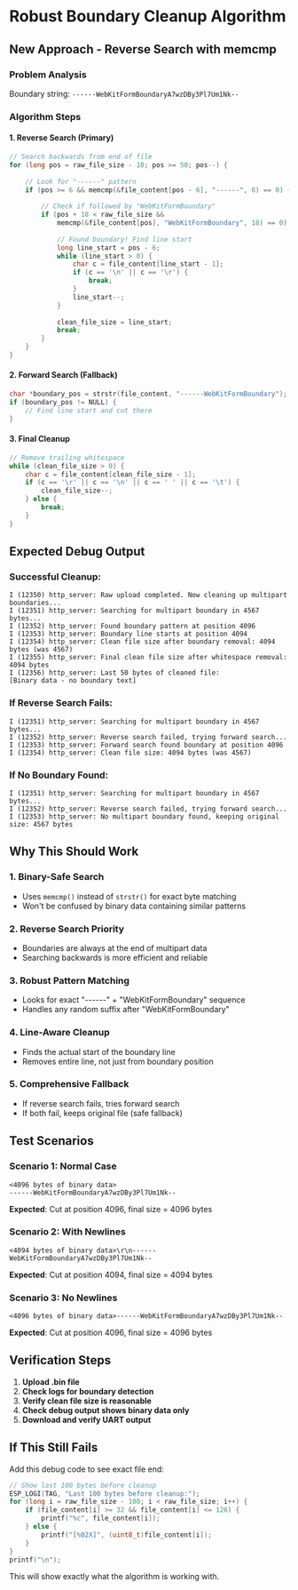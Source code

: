 # Robust Boundary Cleanup Algorithm

## New Approach - Reverse Search with memcmp

### Problem Analysis
Boundary string: `------WebKitFormBoundaryA7wzDBy3Pl7Um1Nk--`

### Algorithm Steps

#### 1. Reverse Search (Primary)
```c
// Search backwards from end of file
for (long pos = raw_file_size - 10; pos >= 50; pos--) {
    
    // Look for "------" pattern
    if (pos >= 6 && memcmp(&file_content[pos - 6], "------", 6) == 0) {
        
        // Check if followed by "WebKitFormBoundary"
        if (pos + 18 < raw_file_size && 
            memcmp(&file_content[pos], "WebKitFormBoundary", 18) == 0) {
            
            // Found boundary! Find line start
            long line_start = pos - 6;
            while (line_start > 0) {
                char c = file_content[line_start - 1];
                if (c == '\n' || c == '\r') {
                    break;
                }
                line_start--;
            }
            
            clean_file_size = line_start;
            break;
        }
    }
}
```

#### 2. Forward Search (Fallback)
```c
char *boundary_pos = strstr(file_content, "------WebKitFormBoundary");
if (boundary_pos != NULL) {
    // Find line start and cut there
}
```

#### 3. Final Cleanup
```c
// Remove trailing whitespace
while (clean_file_size > 0) {
    char c = file_content[clean_file_size - 1];
    if (c == '\r' || c == '\n' || c == ' ' || c == '\t') {
        clean_file_size--;
    } else {
        break;
    }
}
```

## Expected Debug Output

### Successful Cleanup:
```
I (12350) http_server: Raw upload completed. Now cleaning up multipart boundaries...
I (12351) http_server: Searching for multipart boundary in 4567 bytes...
I (12352) http_server: Found boundary pattern at position 4096
I (12353) http_server: Boundary line starts at position 4094
I (12354) http_server: Clean file size after boundary removal: 4094 bytes (was 4567)
I (12355) http_server: Final clean file size after whitespace removal: 4094 bytes
I (12356) http_server: Last 50 bytes of cleaned file:
[Binary data - no boundary text]
```

### If Reverse Search Fails:
```
I (12351) http_server: Searching for multipart boundary in 4567 bytes...
I (12352) http_server: Reverse search failed, trying forward search...
I (12353) http_server: Forward search found boundary at position 4096
I (12354) http_server: Clean file size: 4094 bytes (was 4567)
```

### If No Boundary Found:
```
I (12351) http_server: Searching for multipart boundary in 4567 bytes...
I (12352) http_server: Reverse search failed, trying forward search...
I (12353) http_server: No multipart boundary found, keeping original size: 4567 bytes
```

## Why This Should Work

### 1. Binary-Safe Search
- Uses `memcmp()` instead of `strstr()` for exact byte matching
- Won't be confused by binary data containing similar patterns

### 2. Reverse Search Priority
- Boundaries are always at the end of multipart data
- Searching backwards is more efficient and reliable

### 3. Robust Pattern Matching
- Looks for exact "------" + "WebKitFormBoundary" sequence
- Handles any random suffix after "WebKitFormBoundary"

### 4. Line-Aware Cleanup
- Finds the actual start of the boundary line
- Removes entire line, not just from boundary position

### 5. Comprehensive Fallback
- If reverse search fails, tries forward search
- If both fail, keeps original file (safe fallback)

## Test Scenarios

### Scenario 1: Normal Case
```
<4096 bytes of binary data>
------WebKitFormBoundaryA7wzDBy3Pl7Um1Nk--
```
**Expected**: Cut at position 4096, final size = 4096 bytes

### Scenario 2: With Newlines
```
<4094 bytes of binary data>\r\n------WebKitFormBoundaryA7wzDBy3Pl7Um1Nk--
```
**Expected**: Cut at position 4094, final size = 4094 bytes

### Scenario 3: No Newlines
```
<4096 bytes of binary data>------WebKitFormBoundaryA7wzDBy3Pl7Um1Nk--
```
**Expected**: Cut at position 4096, final size = 4096 bytes

## Verification Steps

1. **Upload .bin file**
2. **Check logs for boundary detection**
3. **Verify clean file size is reasonable**
4. **Check debug output shows binary data only**
5. **Download and verify UART output**

## If This Still Fails

Add this debug code to see exact file end:

```c
// Show last 100 bytes before cleanup
ESP_LOGI(TAG, "Last 100 bytes before cleanup:");
for (long i = raw_file_size - 100; i < raw_file_size; i++) {
    if (file_content[i] >= 32 && file_content[i] <= 126) {
        printf("%c", file_content[i]);
    } else {
        printf("[%02X]", (uint8_t)file_content[i]);
    }
}
printf("\n");
```

This will show exactly what the algorithm is working with.
